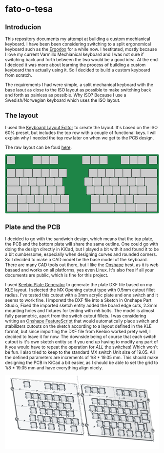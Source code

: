 # fato-o-tesa

## Introducion
This repository documents my attempt at building a custom mechianical keyboard. I have been been considering switching to a split ergonomical keyboard such as the [Ergodox](https://ergodox-ez.com/) for a while now.
I hestitated, mostly because I love my current Varmillo Mechianical keyboard and I was not sure if switching back and forth between the two would be a good idea. At the end I deciced it was more about learning the process of building a custom keyboard than actually using it. So I decided to build a custom keyboard from scratch.

The requirements I had were simple, a split mechanical keyboard with the base laout as close to the ISO layout as possible to make switching back and forth as painless as possible. Why ISO? Because I use a Swedish/Norwegian keyboard which uses the ISO layout.

## The layout
I used the [Keyboard Layout Editor](http://www.keyboard-layout-editor.com/) to create the layout. It's based on the ISO 60% preset, but includes the top row with a couple of functional keys. I will explain why I needed the top row later on when we get to the PCB design.

The raw layout can be foud [here](layouts/layout.kle).

![Layout](docs/assets/fat-o-tesa-layout.png)

## Plate and the PCB
I decided to go with the sandwich design, which means that the top plate, the PCB and the bottom plate will share the same outline. One could go with doing the design directly in KiCad, but I played a bit with it and found it to be a bit cumbersome, especially when designing curves and rounded corners. So I decided to make a CAD model be the base model of the keyboard. There are many CAD tools out there, but I like the [Onshape](https://cad.onshape.com/) best, as it is web basaed and works on all platforms, yes even Linux. It's also free if all your documents are public, which is fine for this project.

I used [Keebio Plate Generator](https://plate.keeb.io/) to generate the plate DXF file based on my KLE layout. I selected the MX Opening cutout type with 0.5mm cutout fillet radius. I've tested this cutout with a 3mm acrylic plate and one switch and it seems to work fine. I imporetd the DXF file into a Sketch in Onshape Part Studio, Fixed the imported sketch entity added the board edge cuts, 2.3mm mounting holes and fixtures for tenting with m5 bolts. The model is almost fully parametric, apart from the switch cutout fillets. I was considering writing an [Onshape FeatureScript](https://cad.onshape.com/FsDoc/) that would automatically place switch and stabilizers cutouts on the sketch according to a layout defined in the KLE format, but since importing the DXF file from Keebio worked prety well, I decided to leave it for now. The downside being of course that each switch cutout is it's own sketch entity so if you end up having to modify any part of it you would have to repeat the operation for *ALL* the switches! Which won't be fun. I also tried to keep to the standard MX switch Unit size of 19.05. All the defined parameters are increments of 1/8 * 19.05 mm. This should make designing the PCB in KiCad a bit easier, as I should be able to set the grid to 1/8 * 19.05 mm and have everything align nicely.

![Plate](docs/assets/top-plate-render.png)
